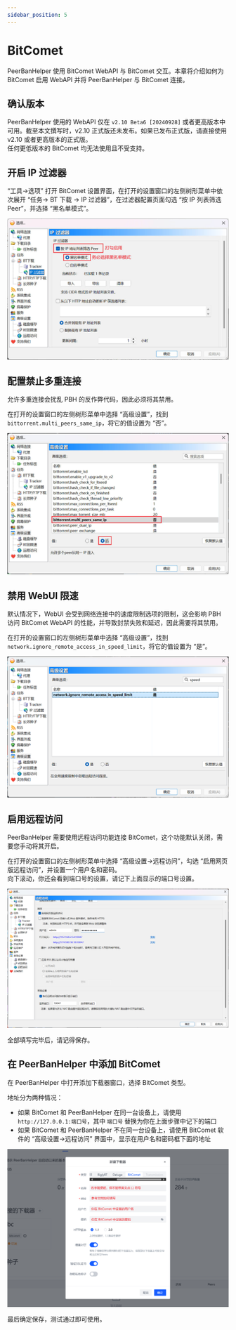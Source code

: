 ```yaml
---
sidebar_position: 5
---
```


# BitComet

PeerBanHelper 使用 BitComet WebAPI 与 BitComet 交互。本章将介绍如何为 BitComet 启用 WebAPI 并将 PeerBanHelper 与 BitComet 连接。  

## 确认版本

PeerBanHelper 使用的 WebAPI 仅在 `v2.10 Beta6 [20240928]` 或者更高版本中可用。截至本文撰写时，v2.10 正式版还未发布。如果已发布正式版，请直接使用 v2.10 或者更高版本的正式版。  
任何更低版本的 BitComet 均无法使用且不受支持。

## 开启 IP 过滤器

“工具->选项” 打开 BitComet 设置界面，在打开的设置窗口的左侧树形菜单中依次展开 “任务-> BT 下载 -> IP 过滤器”，在过滤器配置页面勾选 “按 IP 列表筛选 Peer”，并选择 “黑名单模式”。

![step1](./assets/BitComet-step1.jpg)

## 配置禁止多重连接

允许多重连接会扰乱 PBH 的反作弊代码，因此必须将其禁用。

在打开的设置窗口的左侧树形菜单中选择 “高级设置”，找到 `bittorrent.multi_peers_same_ip`，将它的值设置为 “否”。

![step2](./assets/BitComet-step2.jpg)

## 禁用 WebUI 限速

默认情况下，WebUI 会受到网络连接中的速度限制选项的限制，这会影响 PBH 访问 BitComet WebAPI 的性能，并导致封禁失败和延迟，因此需要将其禁用。

在打开的设置窗口的左侧树形菜单中选择 “高级设置”，找到 `network.ignore_remote_access_in_speed_limit`，将它的值设置为 “是”。

![step3](./assets/BitComet-step3.png)

## 启用远程访问

PeerBanHelper 需要使用远程访问功能连接 BitComet，这个功能默认关闭，需要您手动将其开启。

在打开的设置窗口的左侧树形菜单中选择 “高级设置->远程访问”，勾选 “启用网页版远程访问”，并设置一个用户名和密码。  
向下滚动，你还会看到端口号的设置，请记下上面显示的端口号设置。

![step4](./assets/BitComet-step4.png)

全部填写完毕后，请记得保存。

## 在 PeerBanHelper 中添加 BitComet

在 PeerBanHelper 中打开添加下载器窗口，选择 BitComet 类型。

地址分为两种情况：

* 如果 BitComet 和 PeerBanHelper 在同一台设备上，请使用 `http://127.0.0.1:端口号`，其中 `端口号` 替换为你在上面步骤中记下的端口
* 如果 BitComet 和 PeerBanHelper 不在同一台设备上，请使用 BitComet 软件的 “高级设置->远程访问” 界面中，显示在用户名和密码框下面的地址

![step5](./assets/BitComet-step5.png)

最后确定保存，测试通过即可使用。